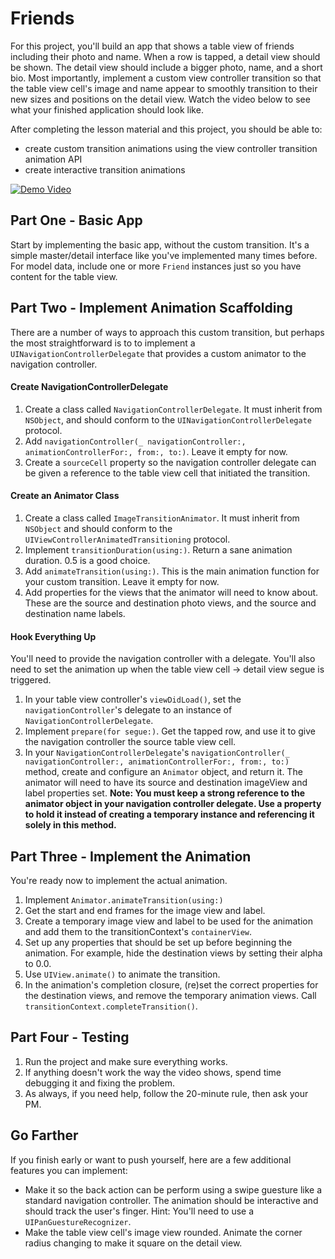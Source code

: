 # Friends

For this project, you'll build an app that shows a table view of friends including their photo and name. When a row is tapped, a detail view should be shown. The detail view should include a bigger photo, name, and a short bio. Most importantly, implement a custom view controller transition so that the table view cell's image and name appear to smoothly transition to their new sizes and positions on the detail view. Watch the video below to see what your finished application should look like.

After completing the lesson material and this project, you should be able to:

- create custom transition animations using the view controller transition animation API
- create interactive transition animations

[![Demo Video](https://img.youtube.com/vi/eSh93_D_xbE/0.jpg)](https://www.youtube.com/watch?v=eSh93_D_xbE)

## Part One - Basic App

Start by implementing the basic app, without the custom transition. It's a simple master/detail interface like you've implemented many times before. For model data, include one or more `Friend` instances just so you have content for the table view.

## Part Two - Implement Animation Scaffolding

There are a number of ways to approach this custom transition, but perhaps the most straightforward is to to implement a `UINavigationControllerDelegate` that provides a custom animator to the navigation controller.

#### Create NavigationControllerDelegate

1. Create a class called `NavigationControllerDelegate`. It must inherit from `NSObject`, and should conform to the `UINavigationControllerDelegate` protocol.
2. Add `navigationController(_ navigationController:, animationControllerFor:, from:, to:)`. Leave it empty for now.
3. Create a `sourceCell` property so the navigation controller delegate can be given a reference to the table view cell that initiated the transition.

#### Create an Animator Class

1. Create a class called `ImageTransitionAnimator`. It must inherit from `NSObject` and should conform to the `UIViewControllerAnimatedTransitioning` protocol.
2. Implement `transitionDuration(using:)`. Return a sane animation duration. 0.5 is a good choice.
3. Add `animateTransition(using:)`. This is the main animation function for your custom transition. Leave it empty for now.
4. Add properties for the views that the animator will need to know about. These are the source and destination photo views, and the source and destination name labels.

#### Hook Everything Up

You'll need to provide the navigation controller with a delegate. You'll also need to set the animation up when the table view cell -> detail view segue is triggered.

1. In your table view controller's `viewDidLoad()`, set the `navigationController`'s delegate to an instance of `NavigationControllerDelegate`.
2. Implement `prepare(for segue:)`. Get the tapped row, and use it to give the navigation controller the source table view cell.
3. In your `NavigationControllerDelegate`'s `navigationController(_ navigationController:, animationControllerFor:, from:, to:)` method, create and configure an `Animator` object, and return it. The animator will need to have its source and destination imageView and label properties set. **Note: You must keep a strong reference to the animator object in your navigation controller delegate. Use a property to hold it instead of creating a temporary instance and referencing it solely in this method.**

## Part Three - Implement the Animation

You're ready now to implement the actual animation.

1. Implement `Animator.animateTransition(using:)`
2. Get the start and end frames for the image view and label.
3. Create a temporary image view and label to be used for the animation and add them to the transitionContext's `containerView`.
4. Set up any properties that should be set up before beginning the animation. For example, hide the destination views by setting their alpha to 0.0.
5. Use `UIView.animate()` to animate the transition.
6. In the animation's completion closure, (re)set the correct properties for the destination views, and remove the temporary animation views. Call `transitionContext.completeTransition()`.

## Part Four - Testing

1. Run the project and make sure everything works.
2. If anything doesn't work the way the video shows, spend time debugging it and fixing the problem.
3. As always, if you need help, follow the 20-minute rule, then ask your PM.

## Go Farther

If you finish early or want to push yourself, here are a few additional features you can implement:

- Make it so the back action can be perform using a swipe guesture like a standard navigation controller. The animation should be interactive and should track the user's finger. Hint: You'll need to use a `UIPanGuestureRecognizer`.
- Make the table view cell's image view rounded. Animate the corner radius changing to make it square on the detail view.
